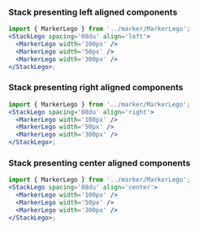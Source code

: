 ### Stack presenting **left** aligned components

```jsx
import { MarkerLego } from '../marker/MarkerLego';
<StackLego spacing='08du' align='left'>
  <MarkerLego width='100px' />
  <MarkerLego width='50px' />
  <MarkerLego width='300px' />
</StackLego>;
```

### Stack presenting **right** aligned components

```jsx
import { MarkerLego } from '../marker/MarkerLego';
<StackLego spacing='08du' align='right'>
  <MarkerLego width='100px' />
  <MarkerLego width='50px' />
  <MarkerLego width='300px' />
</StackLego>;
```

### Stack presenting **center** aligned components

```jsx
import { MarkerLego } from '../marker/MarkerLego';
<StackLego spacing='08du' align='center'>
  <MarkerLego width='100px' />
  <MarkerLego width='50px' />
  <MarkerLego width='300px' />
</StackLego>;
```
